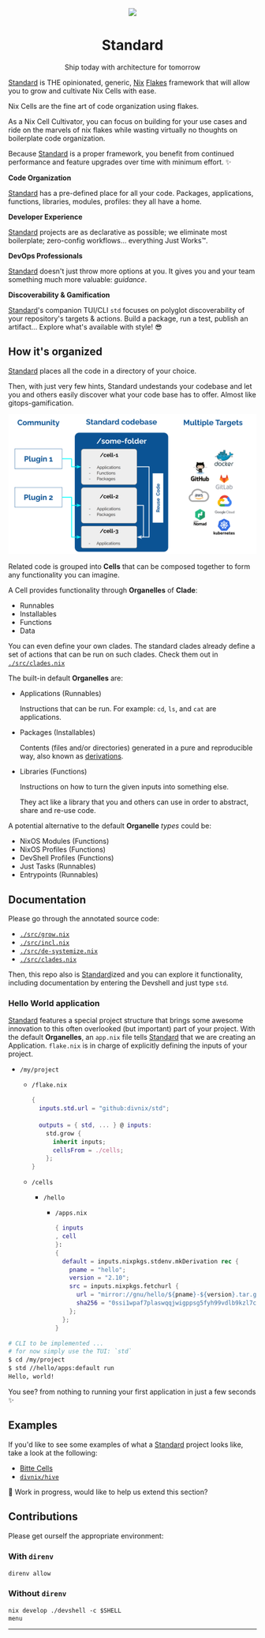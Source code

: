 <!--
SPDX-FileCopyrightText: 2022 The Standard Authors
SPDX-FileCopyrightText: 2022 Kevin Amado <kamadorueda@gmail.com>

SPDX-License-Identifier: Unlicense
-->

<div align="center">
  <img src="https://github.com/divnix/std/raw/main/artwork/logo.png" width="250" />
  <h1>Standard</h1>
  <p>Ship today with architecture for tomorrow</span>
</div>

<!--
_By [Kevin Amado](https://github.com/kamadorueda),
with contributions from [David Arnold](https://github.com/blaggacao),
[Timothy DeHerrera](https://github.com/nrdxp)
and many more amazing people (see end of file for a full list)._
-->

[Standard][std] is THE opinionated, generic,
[Nix][nix] [Flakes][nix_flakes] framework
that will allow you to grow and cultivate
Nix Cells with ease.

Nix Cells are the fine art of code organization
using flakes.

As a Nix Cell Cultivator, you can focus on building
for your use cases and ride on the marvels of nix flakes
while wasting virtually no thoughts on boilerplate
code organization.

Because [Standard][std] is a proper framework,
you benefit from continued performance
and feature upgrades over time with minimum effort. :sparkles:

**Code Organization**

[Standard][std] has a pre-defined place
for all your code.
Packages, applications, functions, libraries, modules, profiles:
they all have a home.

**Developer Experience**

[Standard][std] projects
are as declarative as possible;
we eliminate most boilerplate;
zero-config workflows...
everything Just Works™.

**DevOps Professionals**

[Standard][std] doesn't just throw more options at you.
It gives you and your team something much more valuable: _guidance_.

**Discoverability & Gamification**

[Standard][std]'s companion TUI/CLI `std` focuses on polyglot
discoverability of your repository's targets & actions. Build
a package, run a test, publish an artifact... Explore what's
available with style! 😎

## How it's organized

[Standard][std] places all the code in a directory of your choice.

Then, with just very few hints, Standard undestands your codebase
and let you and others easily discover what your code base has to
offer. Almost like gitops-gamification.

![](./artwork/model.png)

Related code is grouped into **Cells**
that can be composed together
to form any functionality you can imagine.

A Cell provides functionality through **Organelles** of **Clade**:

- Runnables
- Installables
- Functions
- Data

You can even define your own clades. The standard clades already
define a set of actions that can be run on such clades. Check them
out in [`./src/clades.nix`][clades-nix]

The built-in default **Organelles** are:

- Applications (Runnables)

  Instructions that can be run.
  For example: `cd`, `ls`, and `cat` are applications.

- Packages (Installables)

  Contents (files and/or directories)
  generated in a pure and reproducible way,
  also known as [derivations][nix_drv].

- Libraries (Functions)

  Instructions on how to turn the given inputs
  into something else.

  They act like a library
  that you and others can use
  in order to abstract, share
  and re-use code.

A potential alternative to the default **Organelle** _types_ could be:

- NixOS Modules (Functions)
- NixOS Profiles (Functions)
- DevShell Profiles (Functions)
- Just Tasks (Runnables)
- Entrypoints (Runnables)

## Documentation

Please go through the annotated source code:

- [`./src/grow.nix`][grow-nix]
- [`./src/incl.nix`][incl-nix]
- [`./src/de-systemize.nix`][de-systemize-nix]
- [`./src/clades.nix`][clades-nix]

Then, this repo also is [Standard][std]ized and you can explore
it functionality, including documentation by entering the Devshell
and just type `std`.

### Hello World application

[Standard][std] features a special project structure
that brings some awesome innovation
to this often overlooked (but important) part of your project.
With the default **Organelles**, an `app.nix` file tells [Standard][std]
that we are creating an Application.
`flake.nix` is in charge
of explicitly defining
the inputs of your project.

- `/my/project`

  - `/flake.nix`

    ```nix
    {
      inputs.std.url = "github:divnix/std";

      outputs = { std, ... } @ inputs:
        std.grow {
          inherit inputs;
          cellsFrom = ./cells;
        };
    }
    ```

  - `/cells`

    - `/hello`

      - `/apps.nix`

        ```nix
        { inputs
        , cell
        }:
        {
          default = inputs.nixpkgs.stdenv.mkDerivation rec {
            pname = "hello";
            version = "2.10";
            src = inputs.nixpkgs.fetchurl {
              url = "mirror://gnu/hello/${pname}-${version}.tar.gz";
              sha256 = "0ssi1wpaf7plaswqqjwigppsg5fyh99vdlb9kzl7c9lng89ndq1i";
            };
          };
        }
        ```

```bash
# CLI to be implemented ...
# for now simply use the TUI: `std`
$ cd /my/project
$ std //hello/apps:default run
Hello, world!
```

You see? from nothing
to running your first application
in just a few seconds :sparkles:

## Examples

If you'd like to see some examples
of what a [Standard][std] project looks like,
take a look at the following:

- [Bitte Cells][bitte-cells]
- [`divnix/hive`][divnix-hive]

:construction: Work in progress, would like to help us extend this section?

## Contributions

Please get ourself the appropriate environment:

### With `direnv`

```console
direnv allow
```

### Without `direnv`

```console
nix develop ./devshell -c $SHELL
menu
```

---

[clades-nix]: ./src/clades.nix
[grow-nix]: ./src/grow.nix
[incl-nix]: ./src/incl.nix
[de-systemize-nix]: ./src/de-systemize.nix
[bitte-cells]: https://github.com/input-output-hk/bitte-cells
[cross_compiler]: https://en.wikipedia.org/wiki/Cross_compiler
[divnix-hive]: https://github.com/divnix/hive
[hydra]: https://github.com/NixOS/hydra
[nix_drv]: https://nixos.org/manual/nix/unstable/expressions/derivations.html
[nix_flakes]: https://nixos.wiki/wiki/Flakes
[nix]: https://nixos.org/manual/nix/unstable
[std]: https://github.com/divnix/std
